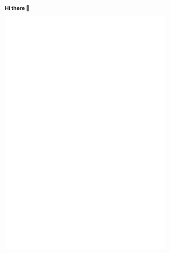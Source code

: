 ### Hi there 👋

<div style="position:relative; display: flex; flex-wrap: nowrap;"> 
    <img style='position:absolute; z-index:1;' src='github-metrics.svg' alt="github-metrics.svg"/>
</div> 

## Self Introduction

A college student who loves open source projects.   
***Currently Busy with school work and unavailable.***  

[![Anurag's GitHub stats](https://github-readme-stats.vercel.app/api?username=xiwangly2)](https://github.com/anuraghazra/github-readme-stats)

<!-- [![trophy](https://github-profile-trophy.vercel.app/?username=xiwangly2)](https://github.com/ryo-ma/github-profile-trophy) -->

![xiwangly2](https://count.getloli.com/get/@xiwangly2)
